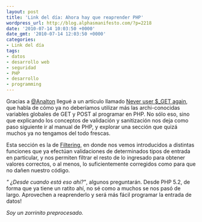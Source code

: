 ```yaml
---
layout: post
title: 'Link del día: Ahora hay que reaprender PHP'
wordpress_url: http://blog.alphasmanifesto.com/?p=2218
date: '2010-07-14 10:03:50 +0000'
date_gmt: '2010-07-14 12:03:50 +0000'
categories:
- Link del día
tags:
- datos
- desarrollo web
- seguridad
- PHP
- desarrollo
- programming
---
```


Gracias a [@Analton](https://twitter.com/Analton) llegué a un artículo llamado [Never user $_GET again](http://www.phparch.com/2010/07/08/never-use-_get-again/), que habla de cómo ya no deberíamos utilizar más las archi-conocidas variables globales de GET y POST al programar en PHP. No sólo eso, sino que explicando los conceptos de validación y sanitización nos deja como paso siguiente ir al manual de PHP, y explorar una sección que quizá muchos ya no tengamos del todo frescas.

Esta sección es la de [Filtering](http://www.php.net/manual/en/book.filter.php), en donde nos vemos introducidos a distintas funciones que ya efectúan validaciones de determinados tipos de entrada en particular, y nos permiten filtrar el resto de lo ingresado para obtener valores correctos, o al menos, lo suficientemente corregidos como para que no dañen nuestro código.

_" ¿Desde cuando está eso ahí?"_, algunos preguntarán. Desde PHP 5.2, de forma que ya tiene un ratito ahí, no sé como a muchos se nos pasó de largo. Aprovechen a reaprenderlo y será más fácil programar la entrada de datos!

_Soy un zorrinito preprocesado._
